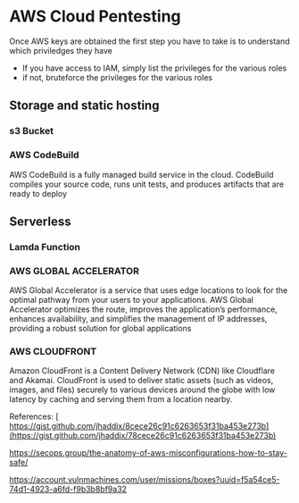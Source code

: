 # AWS Cloud Pentesting 


Once AWS keys are obtained the first step you have to take is to understand which priviledges they have
- If you have access to IAM, simply list the privileges for the various roles
- if not, bruteforce the privileges for the various roles

## Storage and static hosting

### s3 Bucket

### AWS CodeBuild
AWS CodeBuild is a fully managed build service in the cloud. CodeBuild compiles your source code, runs unit tests, and produces artifacts that are ready to deploy

## Serverless

### Lamda Function


### AWS GLOBAL ACCELERATOR
AWS Global Accelerator is a service that uses edge locations to look for the optimal pathway from your users to your applications. AWS Global Accelerator optimizes the route, improves the application’s performance, enhances availability, and simplifies the management of IP addresses, providing a robust solution for global applications 


### AWS CLOUDFRONT

Amazon CloudFront is a Content Delivery Network (CDN) like Cloudflare and Akamai. CloudFront is used to deliver static assets (such as videos, images, and files) securely to various devices around the globe with low latency by caching and serving them from a location nearby. 


References:
[
https://gist.github.com/jhaddix/8cece26c91c6263653f31ba453e273b](https://gist.github.com/jhaddix/78cece26c91c6263653f31ba453e273b)

https://secops.group/the-anatomy-of-aws-misconfigurations-how-to-stay-safe/

https://account.vulnmachines.com/user/missions/boxes?uuid=f5a54ce5-74d1-4923-a6fd-f9b3b8bf9a32
